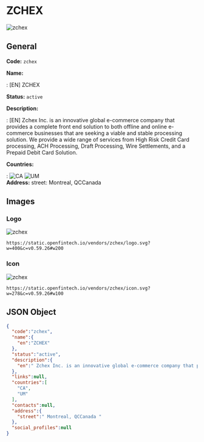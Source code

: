 
# ZCHEX 
![zchex](https://static.openfintech.io/vendors/zchex/logo.svg?w=400&c=v0.59.26#w200)  

## General 
 
**Code:** `zchex` 
 
**Name:** 
 
:	[EN] ZCHEX 
 
**Status:** `active` 
 
**Description:** 
 
: [EN]  Zchex Inc. is an innovative global e-commerce company that provides a complete front end solution to both offline and online e-commerce businesses that are seeking a viable and stable processing solution. We provide a wide range of services from High Risk Credit Card processing, ACH Processing, Draft Processing, Wire Settlements, and a Prepaid Debit Card Solution.  
 
 
**Countries:** 
 
:	![CA](https://cdnjs.cloudflare.com/ajax/libs/flag-icon-css/3.3.0/flags/4x3/ca.svg#w24) 	![UM](https://cdnjs.cloudflare.com/ajax/libs/flag-icon-css/3.3.0/flags/4x3/um.svg#w24)  
**Address:** 
street:  Montreal, QCCanada  

## Images 

### Logo 
 
![zchex](https://static.openfintech.io/vendors/zchex/logo.svg?w=400&c=v0.59.26#w200)  

```
https://static.openfintech.io/vendors/zchex/logo.svg?w=400&c=v0.59.26#w200
```  

### Icon 
 
![zchex](https://static.openfintech.io/vendors/zchex/icon.svg?w=278&c=v0.59.26#w100)  

```
https://static.openfintech.io/vendors/zchex/icon.svg?w=278&c=v0.59.26#w100
```  

## JSON Object 

```json
{
  "code":"zchex",
  "name":{
    "en":"ZCHEX"
  },
  "status":"active",
  "description":{
    "en":" Zchex Inc. is an innovative global e-commerce company that provides a complete front end solution to both offline and online e-commerce businesses that are seeking a viable and stable processing solution. We provide a wide range of services from High Risk Credit Card processing, ACH Processing, Draft Processing, Wire Settlements, and a Prepaid Debit Card Solution. "
  },
  "links":null,
  "countries":[
    "CA",
    "UM"
  ],
  "contacts":null,
  "address":{
    "street":" Montreal, QCCanada "
  },
  "social_profiles":null
}
```  
